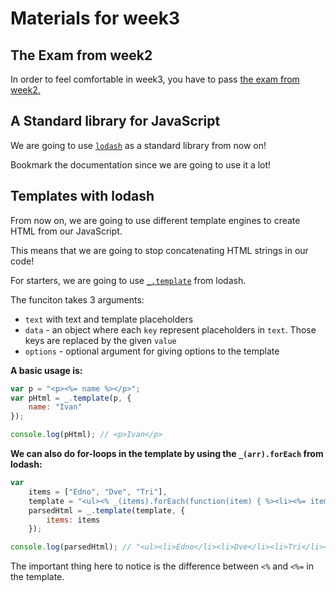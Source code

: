 # Materials for week3

## The Exam from week2

In order to feel comfortable in week3, you have to pass [the exam from week2.](https://github.com/HackBulgaria/Frontend-JavaScript-1/tree/master/week2/exam)

## A Standard library for JavaScript

We are going to use [`lodash`](http://lodash.com/) as a standard library from now on!

Bookmark the documentation since we are going to use it a lot!

## Templates with lodash

From now on, we are going to use different template engines to create HTML from our JavaScript.

This means that we are going to stop concatenating HTML strings in our code!

For starters, we are going to use [`_.template`](http://lodash.com/docs#template) from lodash.

The funciton takes 3 arguments:

* `text` with text and template placeholders
* `data` - an object where each `key` represent placeholders in `text`. Those keys are replaced by the given `value`
* `options` - optional argument for giving options to the template

__A basic usage is:__

```javascript
var p = "<p><%= name %></p>";
var pHtml = _.template(p, {
    name: "Ivan"
});

console.log(pHtml); // <p>Ivan</p>
```

__We can also do for-loops in the template by using the `_(arr).forEach` from lodash:__

```javascript
var
    items = ["Edno", "Dve", "Tri"],
    template = "<ul><% _(items).forEach(function(item) { %><li><%= item %></li><% }); %></ul>",
    parsedHtml = _.template(template, {
        items: items
    });

console.log(parsedHtml); // "<ul><li>Edno</li><li>Dve</li><li>Tri</li></ul>"
```
The important thing here to notice is the difference between `<%` and `<%=` in the template.

